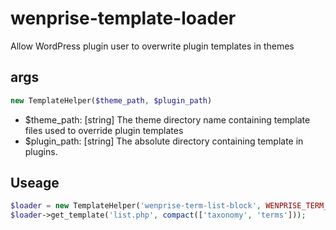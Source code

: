 # wenprise-template-loader

Allow WordPress plugin user to overwrite plugin templates in themes

## args
```php
new TemplateHelper($theme_path, $plugin_path)
```

- $theme_path: [string] The theme directory name containing template files used to override plugin templates
- $plugin_path: [string] The absolute directory containing template in plugins.

## Useage

```php
$loader = new TemplateHelper('wenprise-term-list-block', WENPRISE_TERM_LIST_BLOCK_PATH . 'templates');
$loader->get_template('list.php', compact(['taxonomy', 'terms']));
```